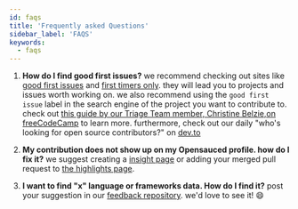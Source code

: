 ```yaml
---
id: faqs
title: 'Frequently asked Questions'
sidebar_label: 'FAQS'
keywords:
  - faqs
---
```


1. **How do I find good first issues?**
 we recommend checking out sites like [good first issues](https://goodfirstissues.com/) and [first timers only](https://www.firsttimersonly.com/). they will lead you to projects and issues worth working on.  we also recommend using the `good first issue` label in the search engine of the project you want to contribute to. check out [this guide by our Triage Team member, Christine Belzie,on freeCodeCamp](https://www.freecodecamp.org/news/how-to-find-good-first-issues-on-github/) to learn more. furthermore, check out our daily "who's looking for open source contributors?" on [dev.to](https://dev.to/opensauced/whos-looking-for-open-source-contributors-week-46-247i)
1. **My contribution does not show up on my Opensauced profile. how do I fix it?**
we suggest creating a [insight page](https://github.com/open-sauced/intro/blob/main/05-how-to-contribute-to-open-source.md#discovering-open-source-with-opensauced) or adding your merged pull request to [the highlights page](https://github.com/open-sauced/intro/blob/main/06-the-secret-sauce.md#develop-your-open-source-resume).

1. **I want to find "x" language or frameworks data. How do I find it?**
post your suggestion in our [feedback repository](https://github.com/orgs/open-sauced/discussions). we'd love to see it! :smile:
